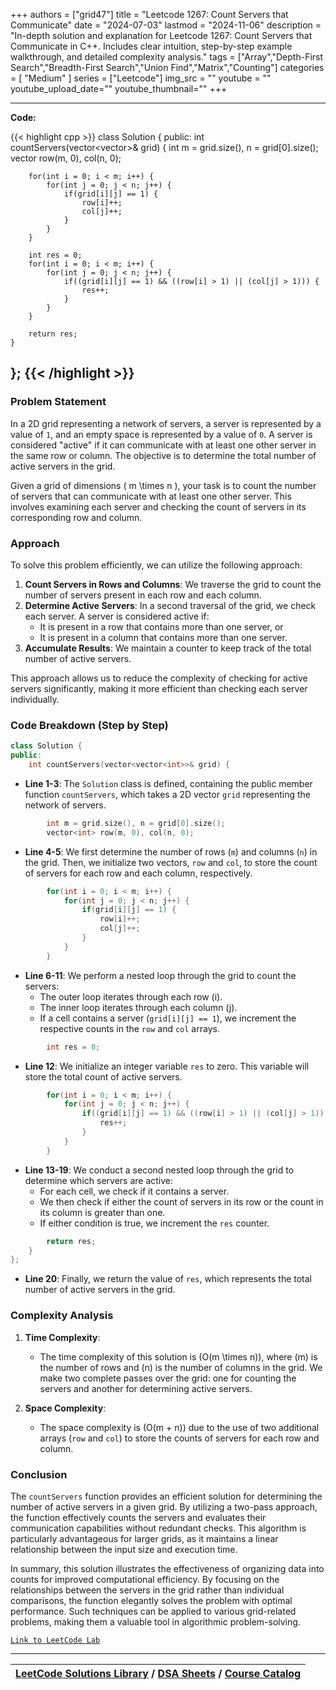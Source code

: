 
+++
authors = ["grid47"]
title = "Leetcode 1267: Count Servers that Communicate"
date = "2024-07-03"
lastmod = "2024-11-06"
description = "In-depth solution and explanation for Leetcode 1267: Count Servers that Communicate in C++. Includes clear intuition, step-by-step example walkthrough, and detailed complexity analysis."
tags = ["Array","Depth-First Search","Breadth-First Search","Union Find","Matrix","Counting"]
categories = [
    "Medium"
]
series = ["Leetcode"]
img_src = ""
youtube = ""
youtube_upload_date=""
youtube_thumbnail=""
+++



---
**Code:**

{{< highlight cpp >}}
class Solution {
public:
    int countServers(vector<vector<int>>& grid) {
        int m = grid.size(), n = grid[0].size();
        vector<int> row(m, 0), col(n, 0);
        
        for(int i = 0; i < m; i++) {
            for(int j = 0; j < n; j++) {
                if(grid[i][j] == 1) {
                    row[i]++;
                    col[j]++;
                }
            }
        }

        int res = 0;
        for(int i = 0; i < m; i++) {
            for(int j = 0; j < n; j++) {
                if((grid[i][j] == 1) && ((row[i] > 1) || (col[j] > 1))) {
                    res++;
                }
            }
        }
        
        return res;
    }
};
{{< /highlight >}}
---



### Problem Statement
In a 2D grid representing a network of servers, a server is represented by a value of `1`, and an empty space is represented by a value of `0`. A server is considered "active" if it can communicate with at least one other server in the same row or column. The objective is to determine the total number of active servers in the grid.

Given a grid of dimensions \( m \times n \), your task is to count the number of servers that can communicate with at least one other server. This involves examining each server and checking the count of servers in its corresponding row and column.

### Approach
To solve this problem efficiently, we can utilize the following approach:

1. **Count Servers in Rows and Columns**: We traverse the grid to count the number of servers present in each row and each column.
2. **Determine Active Servers**: In a second traversal of the grid, we check each server. A server is considered active if:
   - It is present in a row that contains more than one server, or
   - It is present in a column that contains more than one server.
3. **Accumulate Results**: We maintain a counter to keep track of the total number of active servers.

This approach allows us to reduce the complexity of checking for active servers significantly, making it more efficient than checking each server individually.

### Code Breakdown (Step by Step)

```cpp
class Solution {
public:
    int countServers(vector<vector<int>>& grid) {
```
- **Line 1-3**: The `Solution` class is defined, containing the public member function `countServers`, which takes a 2D vector `grid` representing the network of servers.

```cpp
        int m = grid.size(), n = grid[0].size();
        vector<int> row(m, 0), col(n, 0);
```
- **Line 4-5**: We first determine the number of rows (`m`) and columns (`n`) in the grid. Then, we initialize two vectors, `row` and `col`, to store the count of servers for each row and each column, respectively.

```cpp
        for(int i = 0; i < m; i++) {
            for(int j = 0; j < n; j++) {
                if(grid[i][j] == 1) {
                    row[i]++;
                    col[j]++;
                }
            }
        }
```
- **Line 6-11**: We perform a nested loop through the grid to count the servers:
  - The outer loop iterates through each row \(i\).
  - The inner loop iterates through each column \(j\).
  - If a cell contains a server (`grid[i][j] == 1`), we increment the respective counts in the `row` and `col` arrays.

```cpp
        int res = 0;
```
- **Line 12**: We initialize an integer variable `res` to zero. This variable will store the total count of active servers.

```cpp
        for(int i = 0; i < m; i++) {
            for(int j = 0; j < n; j++) {
                if((grid[i][j] == 1) && ((row[i] > 1) || (col[j] > 1))) {
                    res++;
                }
            }
        }
```
- **Line 13-19**: We conduct a second nested loop through the grid to determine which servers are active:
  - For each cell, we check if it contains a server.
  - We then check if either the count of servers in its row or the count in its column is greater than one.
  - If either condition is true, we increment the `res` counter.

```cpp
        return res;
    }
};
```
- **Line 20**: Finally, we return the value of `res`, which represents the total number of active servers in the grid.

### Complexity Analysis
1. **Time Complexity**:
   - The time complexity of this solution is \(O(m \times n)\), where \(m\) is the number of rows and \(n\) is the number of columns in the grid. We make two complete passes over the grid: one for counting the servers and another for determining active servers.

2. **Space Complexity**:
   - The space complexity is \(O(m + n)\) due to the use of two additional arrays (`row` and `col`) to store the counts of servers for each row and column.

### Conclusion
The `countServers` function provides an efficient solution for determining the number of active servers in a given grid. By utilizing a two-pass approach, the function effectively counts the servers and evaluates their communication capabilities without redundant checks. This algorithm is particularly advantageous for larger grids, as it maintains a linear relationship between the input size and execution time.

In summary, this solution illustrates the effectiveness of organizing data into counts for improved computational efficiency. By focusing on the relationships between the servers in the grid rather than individual comparisons, the function elegantly solves the problem with optimal performance. Such techniques can be applied to various grid-related problems, making them a valuable tool in algorithmic problem-solving.

[`Link to LeetCode Lab`](https://leetcode.com/problems/count-servers-that-communicate/description/)

---

| [LeetCode Solutions Library](https://grid47.xyz/leetcode/) / [DSA Sheets](https://grid47.xyz/sheets/) / [Course Catalog](https://grid47.xyz/courses/) |
| --- |
